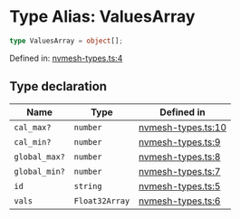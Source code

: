 # Type Alias: ValuesArray

```ts
type ValuesArray = object[];
```

Defined in: [nvmesh-types.ts:4](https://github.com/thewtex/niivue/blob/main/packages/niivue/src/nvmesh-types.ts#L4)

## Type declaration

| Name          | Type           | Defined in                                                                                                |
| ------------- | -------------- | --------------------------------------------------------------------------------------------------------- |
| `cal_max?`    | `number`       | [nvmesh-types.ts:10](https://github.com/thewtex/niivue/blob/main/packages/niivue/src/nvmesh-types.ts#L10) |
| `cal_min?`    | `number`       | [nvmesh-types.ts:9](https://github.com/thewtex/niivue/blob/main/packages/niivue/src/nvmesh-types.ts#L9)   |
| `global_max?` | `number`       | [nvmesh-types.ts:8](https://github.com/thewtex/niivue/blob/main/packages/niivue/src/nvmesh-types.ts#L8)   |
| `global_min?` | `number`       | [nvmesh-types.ts:7](https://github.com/thewtex/niivue/blob/main/packages/niivue/src/nvmesh-types.ts#L7)   |
| `id`          | `string`       | [nvmesh-types.ts:5](https://github.com/thewtex/niivue/blob/main/packages/niivue/src/nvmesh-types.ts#L5)   |
| `vals`        | `Float32Array` | [nvmesh-types.ts:6](https://github.com/thewtex/niivue/blob/main/packages/niivue/src/nvmesh-types.ts#L6)   |
